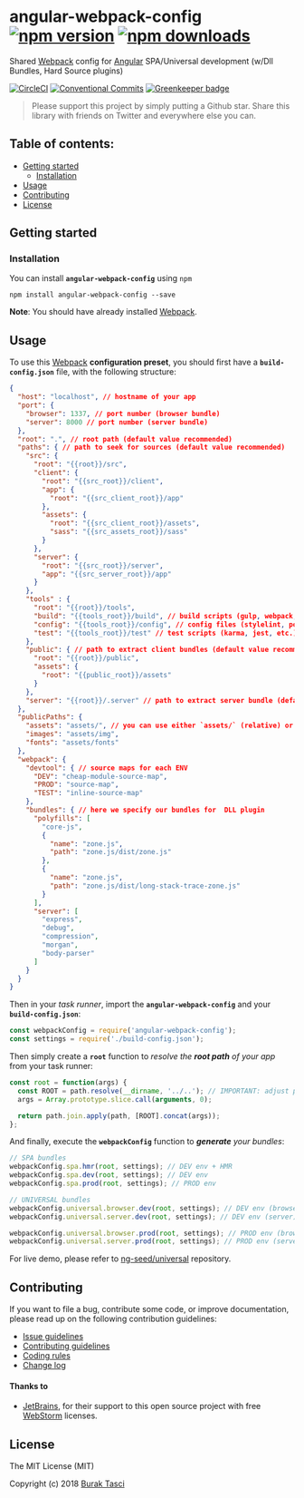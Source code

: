 # angular-webpack-config [![npm version](https://badge.fury.io/js/angular-webpack-config.svg)](https://www.npmjs.com/package/angular-webpack-config) [![npm downloads](https://img.shields.io/npm/dm/angular-webpack-config.svg)](https://www.npmjs.com/package/angular-webpack-config)

Shared [Webpack] config for [Angular] SPA/Universal development (w/Dll Bundles, Hard Source plugins)

[![CircleCI](https://circleci.com/gh/ng-seed/angular-webpack-config.svg?style=shield)](https://circleci.com/gh/ng-seed/angular-webpack-config)
[![Conventional Commits](https://img.shields.io/badge/Conventional%20Commits-1.0.0-yellow.svg)](https://conventionalcommits.org)
[![Greenkeeper badge](https://badges.greenkeeper.io/ng-seed/angular-webpack-config.svg)](https://greenkeeper.io/)

> Please support this project by simply putting a Github star. Share this library with friends on Twitter and everywhere else you can.

## Table of contents:
- [Getting started](#getting-started)
  - [Installation](#installation)
- [Usage](#usage)
- [Contributing](#contributing)
- [License](#license)

## <a name="getting-started"></a> Getting started
### <a name="installation"></a> Installation
You can install **`angular-webpack-config`** using `npm`
```
npm install angular-webpack-config --save
```

**Note**: You should have already installed [Webpack].

## <a name="usage"></a> Usage
To use this [Webpack] **configuration preset**, you should first have a **`build-config.json`** file, with the following structure:

```json
{
  "host": "localhost", // hostname of your app
  "port": {
    "browser": 1337, // port number (browser bundle)
    "server": 8000 // port number (server bundle)
  },
  "root": ".", // root path (default value recommended)
  "paths": { // path to seek for sources (default value recommended)
    "src": {
      "root": "{{root}}/src",
      "client": {
        "root": "{{src_root}}/client",
        "app": {
          "root": "{{src_client_root}}/app" 
        },
        "assets": {
          "root": "{{src_client_root}}/assets",
          "sass": "{{src_assets_root}}/sass"
        }
      },
      "server": {
        "root": "{{src_root}}/server",
        "app": "{{src_server_root}}/app"
      }
    },
    "tools" : {
      "root": "{{root}}/tools",
      "build": "{{tools_root}}/build", // build scripts (gulp, webpack, etc.) 
      "config": "{{tools_root}}/config", // config files (stylelint, postcss, etc.)
      "test": "{{tools_root}}/test" // test scripts (karma, jest, etc.) 
    },
    "public": { // path to extract client bundles (default value recommended)
      "root": "{{root}}/public",
      "assets": {
        "root": "{{public_root}}/assets"
      }
    },
    "server": "{{root}}/.server" // path to extract server bundle (default value recommended)
  },
  "publicPaths": {
    "assets": "assets/", // you can use either `assets/` (relative) or `/assets/` (absolute), or a custom assets path
    "images": "assets/img",
    "fonts": "assets/fonts"
  },
  "webpack": {
    "devtool": { // source maps for each ENV
      "DEV": "cheap-module-source-map",
      "PROD": "source-map",
      "TEST": "inline-source-map"
    },
    "bundles": { // here we specify our bundles for  DLL plugin
      "polyfills": [
        "core-js",
        {
          "name": "zone.js",
          "path": "zone.js/dist/zone.js"
        },
        {
          "name": "zone.js",
          "path": "zone.js/dist/long-stack-trace-zone.js"
        }
      ],
      "server": [
        "express",
        "debug",
        "compression",
        "morgan",
        "body-parser"
      ]
    }
  }
}
``` 

Then in your _task runner_, import the **`angular-webpack-config`** and your **`build-config.json`**:
```javascript
const webpackConfig = require('angular-webpack-config');
const settings = require('./build-config.json');
```

Then simply create a **`root`** function to _resolve the **root path** of your app_ from your task runner:
```javascript
const root = function(args) {
  const ROOT = path.resolve(__dirname, '../..'); // IMPORTANT: adjust per your own directory structure
  args = Array.prototype.slice.call(arguments, 0);

  return path.join.apply(path, [ROOT].concat(args));
};
```

And finally, execute the **`webpackConfig`** function to _**generate** your bundles_:
```javascript
// SPA bundles
webpackConfig.spa.hmr(root, settings); // DEV env + HMR
webpackConfig.spa.dev(root, settings); // DEV env
webpackConfig.spa.prod(root, settings); // PROD env

// UNIVERSAL bundles
webpackConfig.universal.browser.dev(root, settings); // DEV env (browser)
webpackConfig.universal.server.dev(root, settings); // DEV env (server)

webpackConfig.universal.browser.prod(root, settings); // PROD env (browser)
webpackConfig.universal.server.prod(root, settings); // PROD env (server)
```

For live demo, please refer to [ng-seed/universal] repository.

## <a name="contributing"></a> Contributing
If you want to file a bug, contribute some code, or improve documentation, please read up on the following contribution guidelines:
- [Issue guidelines](CONTRIBUTING.md#submit)
- [Contributing guidelines](CONTRIBUTING.md)
- [Coding rules](CONTRIBUTING.md#rules)
- [Change log](CHANGELOG.md)

#### Thanks to
- [JetBrains], for their support to this open source project with free [WebStorm] licenses.

## <a name="license"></a> License
The MIT License (MIT)

Copyright (c) 2018 [Burak Tasci]

[Webpack]: https://github.com/webpack/webpack
[Angular]: https://angular.io
[ng-seed/universal]: https://github.com/ng-seed/universal
[JetBrains]: https://www.jetbrains.com/community/opensource
[WebStorm]:   https://www.jetbrains.com/webstorm
[Burak Tasci]: https://github.com/fulls1z3
